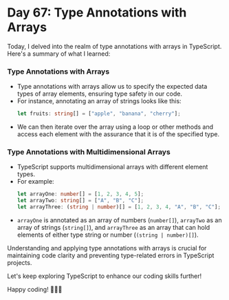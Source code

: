 # Day 67: Type Annotations with Arrays

Today, I delved into the realm of type annotations with arrays in TypeScript. Here's a summary of what I learned:

### Type Annotations with Arrays
- Type annotations with arrays allow us to specify the expected data types of array elements, ensuring type safety in our code.
- For instance, annotating an array of strings looks like this:
  ```typescript
  let fruits: string[] = ["apple", "banana", "cherry"];
  ```
- We can then iterate over the array using a loop or other methods and access each element with the assurance that it is of the specified type.

### Type Annotations with Multidimensional Arrays
- TypeScript supports multidimensional arrays with different element types.
- For example:
  ```typescript
  let arrayOne: number[] = [1, 2, 3, 4, 5];
  let arrayTwo: string[] = ["A", "B", "C"];
  let arrayThree: (string | number)[] = [1, 2, 3, 4, "A", "B", "C"];
  ```
- `arrayOne` is annotated as an array of numbers (`number[]`), `arrayTwo` as an array of strings (`string[]`), and `arrayThree` as an array that can hold elements of either type string or number (`(string | number)[]`).

Understanding and applying type annotations with arrays is crucial for maintaining code clarity and preventing type-related errors in TypeScript projects.

Let's keep exploring TypeScript to enhance our coding skills further!

Happy coding! 🚀👨‍💻